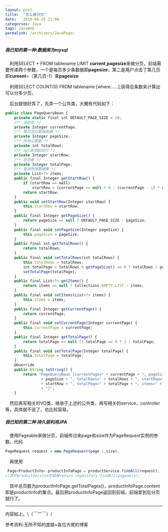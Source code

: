 ```yaml
---
layout: post
title:  "怎么做分页"
date:   2018-06-25 21:00
categories: Java
tags: JavaWeb
permalink: /archivers/JavaPage/
---
```


##### 我已知的第一种:数据库为mysql

&emsp;利用SELECT * FROM tablename LIMIT **current**,**pagesize**来做分页，前端需要传递两个参数，一个是每页多少条数据即**pagesize**，第二是用户点击了第几页即**cureent**=（第几页-1）乘**pagesize**

&emsp;利用SELECT COUNT(0) FROM tablename [where......];获得总条数来计算出可以分多少页。

&emsp;后台就很好弄了，先弄一个公共类，大概有代码如下：
``` javascript
public class PageQueryBean {
    private static final int DEFAULT_PAGE_SIZE = 10;
    /** 当前页 */
    private Integer currentPage;
    /** 每页显示数据条数 */
    private Integer pageSize;
    /** 所有记录数 */
    private int totalRows;
    /** sql查询起始行 */
    private Integer startRow;
    /** 总页数 */
    private Integer totalPage;
    /** 查询所得数据集 */
    private List<?> items;
    public final Integer getStartRow() {
        if (startRow == null)
            startRow = (currentPage == null ? 0 : (currentPage - 1) * getPageSize()) ;
        return startRow;
    }
    public void setStartRow(Integer startRow) {
        this.startRow = startRow;
    }
    public final Integer getPageSize() {
        return pageSize == null ? DEFAULT_PAGE_SIZE : pageSize;
    }
    public final void setPageSize(Integer pageSize) {
        this.pageSize = pageSize;
    }
    public final int getTotalRows() {
        return totalRows;
    }
    public final void setTotalRows(int totalRows) {
        this.totalRows = totalRows;
        int totalPage = totalRows % getPageSize() == 0 ? totalRows / getPageSize() : totalRows / getPageSize() + 1;
        setTotalPage(totalPage);
    }
    public final List<?> getItems() {
        return items == null ? Collections.EMPTY_LIST : items;
    }
    public final void setItems(List<?> items) {
        this.items = items;
    }
    public final Integer getCurrentPage() {
        return currentPage;
    }
    public final void setCurrentPage(Integer currentPage) {
        this.currentPage = currentPage;
    }
    public final Integer getTotalPage() {
        return totalPage == null || totalPage == 0 ? 1 : totalPage;
    }
    public final void setTotalPage(Integer totalPage) {
        this.totalPage = totalPage;
    }
    @Override
    public String toString() {
        return "PageQueryBean [currentPage=" + currentPage + ", pageSize="
                + pageSize + ", totalRows=" + totalRows + ", startRow="
                + startRow + ", totalPage=" + totalPage + ", items=" + items
                + "]";
    }
```

&emsp;然后再写相关的VO类，继承于上述的公共类，再写相关的service，controller等，具体就不说了，也比较容易。

##### 我已知的第二种 持久层利用JPA

&emsp;使用Pageable来做分页，前端传过来page和size作为PageRequest实例的参数，代码
``` javascript
PageRequest request = new PageRequest(page-1,size);
```
&emsp;再使用
``` javascript
 Page<ProductInfo> productInfoPage = productService.findAll(request);
//其中productService中直接return repository.findAll(pageable);
```

&emsp;其中总页数为productInfoPage.getTotalPages()，productInfoPage.content即是productInfo的集合。最后把productInfoPage返回到前端，前端拿到后分页就行了。

---
内容如上。\（￣︶￣）/

参考资料:无所不知的度娘+各位大佬的博客
